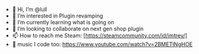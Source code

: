 - 👋 Hi, I’m @lull
- 👀 I’m interested in Plugin revamping
- 🌱 I’m currently learning what is going on
- 💞️ I’m looking to collaborate on next gen shop plugin
- 📫 How to reach me Steam: [https://steamcommunity.com/id/imtrev/]
- 🎵 music I code too: https://www.youtube.com/watch?v=2BMETlNgHOE
<!---
name2013/name2013 is a ✨ special ✨ repository because its `README.md` (this file) appears on your GitHub profile.
You can click the Preview link to take a look at your changes.
--->

